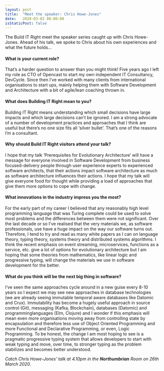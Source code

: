 ```yaml
---
layout: post
title:  "Meet the speaker: Chris Howe-Jones"
date:   2020-03-02 08:00:00
isStaticPost: false
---
```

The Build IT Right meet the speaker series caught up with Chris Howe-Jones. Ahead of his talk, we spoke to Chris about his own experiences and what the future holds...

#### What is your current role?
That’s a harder question to answer than you might think! Five years ago I left my role as CTO of Opencast to start my own independent IT Consultancy, DevCycle. Since then I’ve worked with many clients from international organisations to start ups, mainly helping them with Software Development and Architecture with a bit of agile/lean coaching thrown in.

#### What does Building IT Right mean to you?
Building IT Right means understanding which small decisions have large impacts and which large decisions can’t be ignored. I am a strong advocate of a number of development practices and approaches that I think are useful but there’s no one size fits all ‘silver bullet’. That’s one of the reasons I’m a consultant.

#### Why should Build IT Right visitors attend your talk?
I hope that my talk ‘Prerequisites for Evolutionary Architecture’ will have a message for everyone involved in Software Development from business focused-delivery people through user experience experts to experienced software architects, that their actions impact software architecture as much as software architecture influences their actions. I hope that my talk will give everyone food for thought while providing a load of approaches that give them more options to cope with change.

#### What innovations in the industry impress you the most?
For the early part of my career I believed that any reasonably high level programming language that was Turing complete could be used to solve most problems and the differences between them were not significant. Over the last decade or so I’ve realised that the very materials we, as software professionals, use have a huge impact on the way our software turns out. Therefore, I tend to try and read as many white papers as I can on language theory, typing theory, systems theory and distributed systems algorithms. I think the recent emphasis on event streaming, microservices, functions as a service, etc. give a lot of options for evolutionary architecture but I am hoping that some theories from mathematics, like linear logic and progressive typing, will change the materials we use in software development for the better.

#### What do you think will be the next big thing in software?
I’ve seen the same approaches cycle around in a new guise every 8-10 years so I expect we may see new approaches in database technologies (we are already seeing immutable temporal aware databases like Datomic and Crux). Immutability has become a hugely useful approach in source control (Git), messaging (Kafka, Blockchain), databases (Datomic) and programminglanguages (Elm, Clojure) and I wonder if this emphasis will mean even more organisations moving away from controlling state by encapsulation and therefore less use of Object Oriented Programming and more Functional and Declarative Programming, or even, Logic Programming. To be honest, the change I am most hoping to see is a pragmatic progressive typing system that allows developers to start with weak typing and move, over time, to stronger typing as the problem stabilizes and becomes better understood.

*Catch Chris Howe-Jones' talk at 4.10pm in the **Northumbrian** Room on 26th March 2020.*
